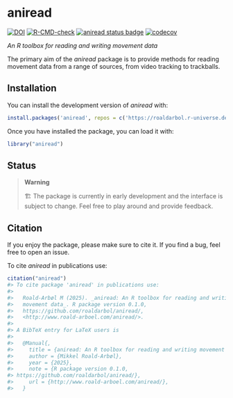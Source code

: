 
<!-- README.md is generated from README.Rmd. Please edit that file -->

# aniread

<!-- badges: start -->

[![DOI](https://zenodo.org/badge/DOI/10.5281/zenodo.17344598.svg)](https://doi.org/10.5281/zenodo.17344598)
[![R-CMD-check](https://github.com/roaldarbol/aniread/actions/workflows/R-CMD-check.yaml/badge.svg)](https://github.com/roaldarbol/aniread/actions/workflows/R-CMD-check.yaml)
[![aniread status
badge](https://roaldarbol.r-universe.dev/badges/aniread)](https://roaldarbol.r-universe.dev)
[![codecov](https://codecov.io/gh/roaldarbol/aniread/graph/badge.svg?token=Pf5n3yzLzK)](https://codecov.io/gh/roaldarbol/aniread)
<!-- badges: end -->

*An R toolbox for reading and writing movement data*

The primary aim of the *aniread* package is to provide methods for
reading movement data from a range of sources, from video tracking to
trackballs.

## Installation

You can install the development version of *aniread* with:

``` r
install.packages('aniread', repos = c('https://roaldarbol.r-universe.dev', 'https://cloud.r-project.org'))
```

Once you have installed the package, you can load it with:

``` r
library("aniread")
```

## Status

> **Warning**
>
> 🏗️ The package is currently in early development and the interface is
> subject to change. Feel free to play around and provide feedback.

## Citation

If you enjoy the package, please make sure to cite it. If you find a
bug, feel free to open an issue.

To cite *aniread* in publications use:

``` r
citation("aniread")
#> To cite package 'aniread' in publications use:
#> 
#>   Roald-Arbøl M (2025). _aniread: An R toolbox for reading and writing
#>   movement data_. R package version 0.1.0,
#>   https://github.com/roaldarbol/aniread/,
#>   <http://www.roald-arboel.com/aniread/>.
#> 
#> A BibTeX entry for LaTeX users is
#> 
#>   @Manual{,
#>     title = {aniread: An R toolbox for reading and writing movement data},
#>     author = {Mikkel Roald-Arbøl},
#>     year = {2025},
#>     note = {R package version 0.1.0, 
#> https://github.com/roaldarbol/aniread/},
#>     url = {http://www.roald-arboel.com/aniread/},
#>   }
```
